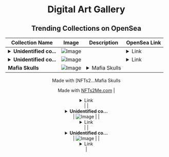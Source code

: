 <div align="center">

# Digital Art Gallery

## Trending Collections on OpenSea

| Collection Name                       | Image                                                                                     | Description                       | OpenSea Link                                                                                          |
|---------------------------------------|-------------------------------------------------------------------------------------------|-----------------------------------|--------------------------------------------------------------------------------------------------------|
| **<details><summary>Unidentified co...</summary>Unidentified contract 626a1ee2-f0de-4d26-84d7-2009727bd268</details>** | ![Image](https://i.seadn.io/s/raw/files/e86404459f0a28661c41bd910f8b5899.png?w=500&auto=format?w=200&auto=format) |  | <details><summary>Link</summary>[Unidentified contract 626a1ee2-f0de-4d26-84d7-2009727bd268](https://opensea.io/collection/unidentified-contract-626a1ee2-f0de-4d26-84d7-2009)</details> |
| **<details><summary>Unidentified co...</summary>Unidentified contract 9f23c732-78c8-4153-a275-a2c38eaa8bc4</details>** | ![Image](https://i.seadn.io/s/raw/files/e86404459f0a28661c41bd910f8b5899.png?w=500&auto=format?w=200&auto=format) |  | <details><summary>Link</summary>[Unidentified contract 9f23c732-78c8-4153-a275-a2c38eaa8bc4](https://opensea.io/collection/unidentified-contract-9f23c732-78c8-4153-a275-a2c3)</details> |
| **Mafia Skulls** | ![Image](https://i.seadn.io/s/raw/files/f6cfbb77d6a8edc7f1100b945609db28.gif?w=500&auto=format?w=200&auto=format) | <details><summary>Mafia Skulls

Made with [NFTs2...</summary>Mafia Skulls

Made with [NFTs2Me.com](https://nfts2me.com/)</details> | <details><summary>Link</summary>[Mafia Skulls](https://opensea.io/collection/mafia-skulls)</details> |
| **<details><summary>Unidentified co...</summary>Unidentified contract 7fe3b0bb-29ae-444a-b92f-937d1324d6e8</details>** | ![Image](https://i.seadn.io/s/raw/files/7bcffd5e974c148aaba93cda878384a5.png?w=500&auto=format?w=200&auto=format) |  | <details><summary>Link</summary>[Unidentified contract 7fe3b0bb-29ae-444a-b92f-937d1324d6e8](https://opensea.io/collection/unidentified-contract-7fe3b0bb-29ae-444a-b92f-937d)</details> |
| **<details><summary>Unidentified co...</summary>Unidentified contract a1ef4f57-b581-412b-a8f8-81814802defa</details>** | ![Image](https://i.seadn.io/s/raw/files/e86404459f0a28661c41bd910f8b5899.png?w=500&auto=format?w=200&auto=format) |  | <details><summary>Link</summary>[Unidentified contract a1ef4f57-b581-412b-a8f8-81814802defa](https://opensea.io/collection/unidentified-contract-a1ef4f57-b581-412b-a8f8-8181)</details> |

</div>